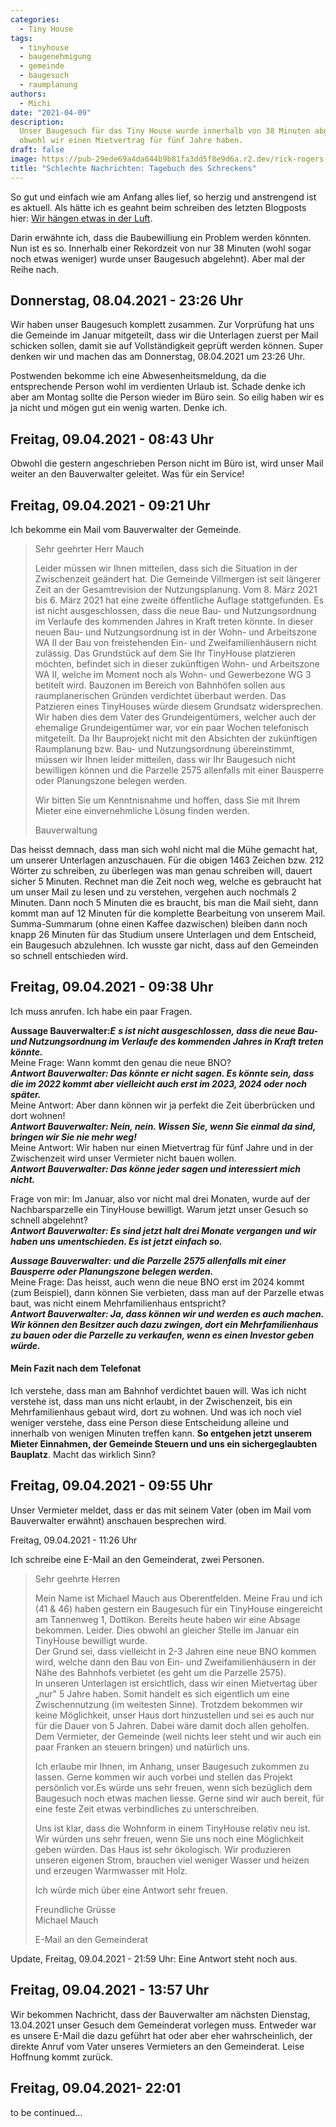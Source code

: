 ```yaml
---
categories:
  - Tiny House
tags:
  - tinyhouse
  - baugenehmigung
  - gemeinde
  - baugesuch
  - raumplanung
authors:
  - Michi
date: "2021-04-09"
description:
  Unser Baugesuch für das Tiny House wurde innerhalb von 38 Minuten abgelehnt,
  obwohl wir einen Mietvertrag für fünf Jahre haben.
draft: false
image: https://pub-29ede69a4da644b9b81fa3dd5f8e9d6a.r2.dev/rick-rogers-qxpnflthlto-unsplash-scaled-e1617998812565.webp
title: "Schlechte Nachrichten: Tagebuch des Schreckens"
---
```


So gut und einfach wie am Anfang alles lief, so herzig und anstrengend ist es
aktuell. Als hätte ich es geahnt beim schreiben des letzten Blogposts hier:
[Wir hängen etwas in der Luft](https://www.kokomo.house/tiny-house/wir-haengen-etwas-in-der-luft/).

Darin erwähnte ich, dass die Baubewilliung ein Problem werden könnten. Nun ist
es so. Innerhalb einer Rekordzeit von nur 38 Minuten (wohl sogar noch etwas
weniger) wurde unser Baugesuch abgelehnt). Aber mal der Reihe nach.

## Donnerstag, 08.04.2021 - 23:26 Uhr

Wir haben unser Baugesuch komplett zusammen. Zur Vorprüfung hat uns die
Gemeinde im Januar mitgeteilt, dass wir die Unterlagen zuerst per Mail
schicken sollen, damit sie auf Vollständigkeit geprüft werden können. Super
denken wir und machen das am Donnerstag, 08.04.2021 um 23:26 Uhr.

Postwenden bekomme ich eine Abwesenheitsmeldung, da die entsprechende Person
wohl im verdienten Urlaub ist. Schade denke ich aber am Montag sollte die
Person wieder im Büro sein. So eilig haben wir es ja nicht und mögen gut ein
wenig warten. Denke ich.

## Freitag, 09.04.2021 - 08:43 Uhr

Obwohl die gestern angeschrieben Person nicht im Büro ist, wird unser Mail
weiter an den Bauverwalter geleitet. Was für ein Service!

## Freitag, 09.04.2021 - 09:21 Uhr

Ich bekomme ein Mail vom Bauverwalter der Gemeinde.

> Sehr geehrter Herr Mauch
>
> Leider müssen wir Ihnen mitteilen, dass sich die Situation in der
> Zwischenzeit geändert hat. Die Gemeinde Villmergen ist seit längerer Zeit an
> der Gesamtrevision der Nutzungsplanung. Vom 8. März 2021 bis 6. März 2021
> hat eine zweite öffentliche Auflage stattgefunden. Es ist nicht
> ausgeschlossen, dass die neue Bau- und Nutzungsordnung im Verlaufe des
> kommenden Jahres in Kraft treten könnte. In dieser neuen Bau- und
> Nutzungsordnung ist in der Wohn- und Arbeitszone WA II der Bau von
> freistehenden Ein- und Zweifamilienhäusern nicht zulässig. Das Grundstück
> auf dem Sie Ihr TinyHouse platzieren möchten, befindet sich in dieser
> zukünftigen Wohn- und Arbeitszone WA II, welche im Moment noch als Wohn- und
> Gewerbezone WG 3 betitelt wird. Bauzonen im Bereich von Bahnhöfen sollen aus
> raumplanerischen Gründen verdichtet überbaut werden. Das Patzieren eines
> TinyHouses würde diesem Grundsatz widersprechen. Wir haben dies dem Vater
> des Grundeigentümers, welcher auch der ehemalige Grundeigentümer war, vor
> ein paar Wochen telefonisch mitgeteilt. Da Ihr Bauprojekt nicht mit den
> Absichten der zukünftigen Raumplanung bzw. Bau- und Nutzungsordnung
> übereinstimmt, müssen wir Ihnen leider mitteilen, dass wir Ihr Baugesuch
> nicht bewilligen können und die Parzelle 2575 allenfalls mit einer Bausperre
> oder Planungszone belegen werden.
>
> Wir bitten Sie um Kenntnisnahme und hoffen, dass Sie mit Ihrem Mieter eine
> einvernehmliche Lösung finden werden.
>
> Bauverwaltung

Das heisst demnach, dass man sich wohl nicht mal die Mühe gemacht hat, um
unserer Unterlagen anzuschauen. Für die obigen 1463 Zeichen bzw. 212 Wörter zu
schreiben, zu überlegen was man genau schreiben will, dauert sicher 5 Minuten.
Rechnet man die Zeit noch weg, welche es gebraucht hat um unser Mail zu lesen
und zu verstehen, vergehen auch nochmals 2 Minuten. Dann noch 5 Minuten die es
braucht, bis man die Mail sieht, dann kommt man auf 12 Minuten für die
komplette Bearbeitung von unserem Mail. Summa-Summarum (ohne einen Kaffee
dazwischen) bleiben dann noch knapp 26 Minuten für das Studium unsere
Unterlagen und dem Entscheid, ein Baugesuch abzulehnen. Ich wusste gar nicht,
dass auf den Gemeinden so schnell entschieden wird.

## Freitag, 09.04.2021 - 09:38 Uhr

Ich muss anrufen. Ich habe ein paar Fragen.

**Aussage Bauverwalter:_E_** _**s ist nicht ausgeschlossen, dass die neue Bau-
und Nutzungsordnung im Verlaufe des kommenden Jahres in Kraft treten
könnte.**_  
Meine Frage: Wann kommt den genau die neue BNO?  
**_Antwort Bauverwalter: Das könnte er nicht sagen. Es könnte sein, dass die
im 2022 kommt aber vielleicht auch erst im 2023, 2024 oder noch später._**  
Meine Antwort: Aber dann können wir ja perfekt die Zeit überbrücken und dort
wohnen!  
_**Antwort Bauverwalter: Nein, nein. Wissen Sie, wenn Sie einmal da sind,
bringen wir Sie nie mehr weg!**_  
Meine Antwort: Wir haben nur einen Mietvertrag für fünf Jahre und in der
Zwischenzeit wird unser Vermieter nicht bauen wollen.  
_**Antwort Bauverwalter: Das könne jeder sagen und interessiert mich nicht.**_

Frage von mir: Im Januar, also vor nicht mal drei Monaten, wurde auf der
Nachbarsparzelle ein TinyHouse bewilligt. Warum jetzt unser Gesuch so schnell
abgelehnt?  
**_Antwort Bauverwalter: Es sind jetzt halt drei Monate vergangen und wir
haben uns umentschieden. Es ist jetzt einfach so._**

_**Aussage Bauverwalter: und die Parzelle 2575 allenfalls mit einer Bausperre
oder Planungszone belegen werden.**_  
Meine Frage: Das heisst, auch wenn die neue BNO erst im 2024 kommt (zum
Beispiel), dann können Sie verbieten, dass man auf der Parzelle etwas baut,
was nicht einem Mehrfamilienhaus entspricht?  
**_Antwort Bauverwalter: Ja, dass können wir und werden es auch machen. Wir
können den Besitzer auch dazu zwingen, dort ein Mehrfamilienhaus zu bauen oder
die Parzelle zu verkaufen, wenn es einen Investor geben würde._**

#### Mein Fazit nach dem Telefonat

Ich verstehe, dass man am Bahnhof verdichtet bauen will. Was ich nicht
verstehe ist, dass man uns nicht erlaubt, in der Zwischenzeit, bis ein
Mehrfamilienhaus gebaut wird, dort zu wohnen. Und was ich noch viel weniger
verstehe, dass eine Person diese Entscheidung alleine und innerhalb von
wenigen Minuten treffen kann. **So entgehen jetzt unserem Mieter Einnahmen,
der Gemeinde Steuern und uns ein sichergeglaubten Bauplatz**. Macht das
wirklich Sinn?

## Freitag, 09.04.2021 - 09:55 Uhr

Unser Vermieter meldet, dass er das mit seinem Vater (oben im Mail vom
Bauverwalter erwähnt) anschauen besprechen wird.

Freitag, 09.04.2021 - 11:26 Uhr

Ich schreibe eine E-Mail an den Gemeinderat, zwei Personen.

> Sehr geehrte Herren
>
> Mein Name ist Michael Mauch aus Oberentfelden. Meine Frau und ich (41 & 46)
> haben gestern ein Baugesuch für ein TinyHouse eingereicht am Tannenweg 1,
> Dottikon. Bereits heute haben wir eine Absage bekommen. Leider. Dies obwohl
> an gleicher Stelle im Januar ein TinyHouse bewilligt wurde.  
> Der Grund sei, dass vielleicht in 2-3 Jahren eine neue BNO kommen wird,
> welche dann den Bau von Ein- und Zweifamilienhäusern in der Nähe des
> Bahnhofs verbietet (es geht um die Parzelle 2575).  
> In unseren Unterlagen ist ersichtlich, dass wir einen Mietvertag über „nur"
> 5 Jahre haben. Somit handelt es sich eigentlich um eine Zwischennutzung (im
> weitesten Sinne). Trotzdem bekommen wir keine Möglichkeit, unser Haus dort
> hinzustellen und sei es auch nur für die Dauer von 5 Jahren. Dabei wäre
> damit doch allen geholfen. Dem Vermieter, der Gemeinde (weil nichts leer
> steht und wir auch ein paar Franken an steuern bringen) und natürlich uns.
>
> Ich erlaube mir Ihnen, im Anhang, unser Baugesuch zukommen zu lassen. Gerne
> kommen wir auch vorbei und stellen das Projekt persönlich vor.Es würde uns
> sehr freuen, wenn sich bezüglich dem Baugesuch noch etwas machen liesse.
> Gerne sind wir auch bereit, für eine feste Zeit etwas verbindliches zu
> unterschreiben.
>
> Uns ist klar, dass die Wohnform in einem TinyHouse relativ neu ist. Wir
> würden uns sehr freuen, wenn Sie uns noch eine Möglichkeit geben würden. Das
> Haus ist sehr ökologisch. Wir produzieren unseren eigenen Strom, brauchen
> viel weniger Wasser und heizen und erzeugen Warmwasser mit Holz.
>
> Ich würde mich über eine Antwort sehr freuen.
>
> Freundliche Grüsse  
> Michael Mauch
>
> E-Mail an den Gemeinderat

Update, Freitag, 09.04.2021 - 21:59 Uhr: Eine Antwort steht noch aus.

## Freitag, 09.04.2021 - 13:57 Uhr

Wir bekommen Nachricht, dass der Bauverwalter am nächsten Dienstag, 13.04.2021
unser Gesuch dem Gemeinderat vorlegen muss. Entweder war es unsere E-Mail die
dazu geführt hat oder aber eher wahrscheinlich, der direkte Anruf vom Vater
unseres Vermieters an den Gemeinderat. Leise Hoffnung kommt zurück.

## Freitag, 09.04.2021- 22:01

to be continued…
